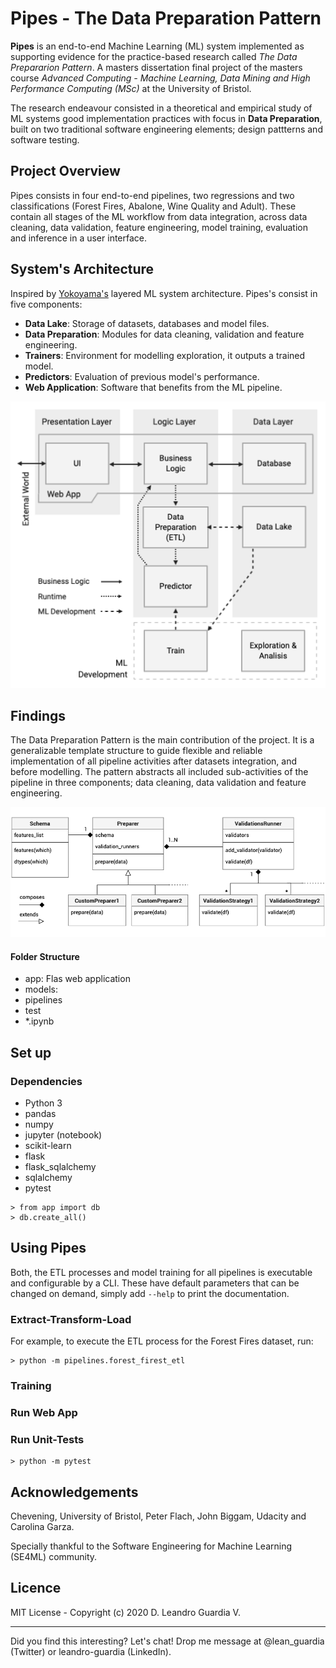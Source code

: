 # Pipes - The Data Preparation Pattern

**Pipes** is an end-to-end Machine Learning (ML) system implemented as supporting evidence for the practice-based research called  *The Data Prepararion Pattern*. A masters dissertation final project of the masters course *Advanced Computing - Machine Learning, Data Mining and High Performance Computing (MSc)* at the University of Bristol.

The research endeavour consisted in a theoretical and empirical study of ML systems good implementation practices with focus in **Data Preparation**, built on two traditional software engineering elements; design pattterns and software testing.

## Project Overview
Pipes consists in four end-to-end pipelines, two regressions and two classifications (Forest Fires, Abalone, Wine Quality and Adult). These contain all stages of the ML workflow from data integration, across data cleaning, data validation, feature engineering, model training, evaluation and inference in a user interface.

## System's Architecture
Inspired by [Yokoyama's](https://ieeexplore.ieee.org/document/8712157) layered ML system architecture. Pipes's consist in five components:
- **Data Lake**: Storage of datasets, databases and model files.
- **Data Preparation**: Modules for data cleaning, validation and feature engineering.
- **Trainers**: Environment for modelling exploration, it outputs a trained model.
- **Predictors**: Evaluation of previous model's performance. 
- **Web Application**: Software that benefits from the ML pipeline.

[comment]: <> (Give an overview)

![Multi-layered Architecture](img/pipes_architecture.png)

## Findings
The Data Preparation Pattern is the main contribution of the project. It is a generalizable template structure to guide flexible and reliable implementation of all pipeline activities after datasets integration, and before modelling. The pattern abstracts all included sub-activities of the pipeline in three components; data cleaning, data validation and feature engineering.

[comment]: <> (Talk about the components)

![The Data Preparation Pattern](img/data_preparation_pattern.png)

#### Folder Structure
[comment]: <> (WIP)
- app: Flas web application
- models: 
- pipelines
- test
- *.ipynb


## Set up
### Dependencies 
- Python 3
- pandas
- numpy
- jupyter (notebook)
- scikit-learn
- flask
- flask_sqlalchemy
- sqlalchemy
- pytest
```
> from app import db
> db.create_all()
```

## Using Pipes
Both, the ETL processes and model training for all pipelines is executable and configurable by a CLI. These have default parameters that can be changed on demand, simply add `--help` to print the documentation.

### Extract-Transform-Load
For example, to execute the ETL process for the Forest Fires dataset, run:
```
> python -m pipelines.forest_firest_etl
```

### Training

### Run Web App

### Run Unit-Tests
```
> python -m pytest

```

## Acknowledgements
Chevening, University of Bristol, Peter Flach, John Biggam, Udacity and Carolina Garza.

Specially thankful to the Software Engineering for Machine Learning (SE4ML) community.

## Licence
MIT License - Copyright (c) 2020 D. Leandro Guardia V.

--- 
Did you find this interesting? Let's chat! Drop me message at @lean_guardia (Twitter) or leandro-guardia (LinkedIn).